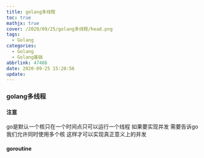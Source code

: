 ```yaml
---
title: golang多线程
toc: true
mathjx: true
cover: /2020/09/25/golang多线程/head.png
tags:
  - Golang
categories:
  - Golang
  - Golang基础
abbrlink: 47486
date: 2020-09-25 15:28:56
update:
---
```


### golang多线程

#### 注意
go是默认一个核只在一个时间点只可以运行一个线程 如果要实现并发 需要告诉go我们允许同时使用多个核 这样才可以实现真正意义上的并发

#### goroutine
